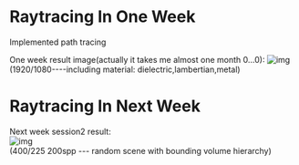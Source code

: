 # Raytracing In One Week
Implemented  path tracing

One week result image(actually it takes me almost one month 0...0):
![img](https://github.com/Kuwaaaa/RaytracingInOneWeek/blob/main/image/image.jpg)
(1920/1080----including material: dielectric,lambertian,metal)

# Raytracing In Next Week  
Next week session2 result:  
![img](https://github.com/Kuwaaaa/RaytracingInOneWeek/blob/main/image/next_week_session2.jpg)  
(400/225 200spp --- random scene with bounding volume hierarchy)
